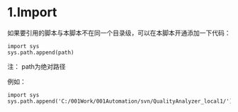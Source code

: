 

# 1.Import
如果要引用的脚本与本脚本不在同一个目录级，可以在本脚本开通添加一下代码：
```
import sys
sys.path.append(path)
```
注： path为绝对路径

例如：
```
import sys
sys.path.append('C:/001Work/001Automation/svn/QualityAnalyzer_local1/')
```
